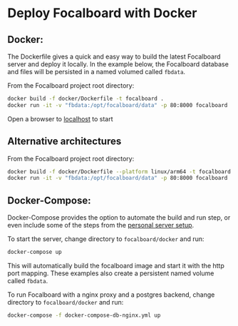 # Deploy Focalboard with Docker

## Docker:

The Dockerfile gives a quick and easy way to build the latest Focalboard server and deploy it locally. In the example below,
the Focalboard database and files will be persisted in a named volumed called `fbdata`.

From the Focalboard project root directory:

```bash
docker build -f docker/Dockerfile -t focalboard .
docker run -it -v "fbdata:/opt/focalboard/data" -p 80:8000 focalboard
```

Open a browser to [localhost](http://localhost) to start

## Alternative architectures

From the Focalboard project root directory:

```bash
docker build -f docker/Dockerfile --platform linux/arm64 -t focalboard .
docker run -it -v "fbdata:/opt/focalboard/data" -p 80:8000 focalboard
```

## Docker-Compose:

Docker-Compose provides the option to automate the build and run step, or even include some of the steps from the [personal server setup](https://www.focalboard.com/download/personal-edition/ubuntu/).

To start the server, change directory to `focalboard/docker` and run:

```bash
docker-compose up
```

This will automatically build the focalboard image and start it with the http port mapping. These examples also create a persistent named volume called `fbdata`.

To run Focalboard with a nginx proxy and a postgres backend, change directory to `focalboard/docker` and run:

```bash
docker-compose -f docker-compose-db-nginx.yml up
```
